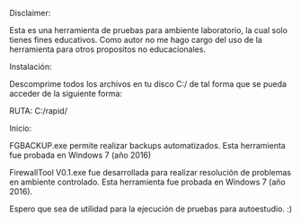 Disclaimer:

Esta es una herramienta de pruebas para ambiente laboratorio, la cual solo tienes fines educativos.
Como autor no me hago cargo del uso de la herramienta para otros propositos no educacionales.



Instalación:

Descomprime todos los archivos en tu disco C:/ de tal forma que se pueda acceder de la siguiente forma:

RUTA: C:/rapid/



Inicio:

FGBACKUP.exe permite realizar backups automatizados. Esta herramienta fue probada en Windows 7 (año 2016)

FirewallTool V0.1.exe fue desarrollada para realizar resolución de problemas en ambiente controlado. Esta herramienta fue probada en Windows 7 (año 2016).



Espero que sea de utilidad para la ejecución de pruebas para autoestudio. :)


